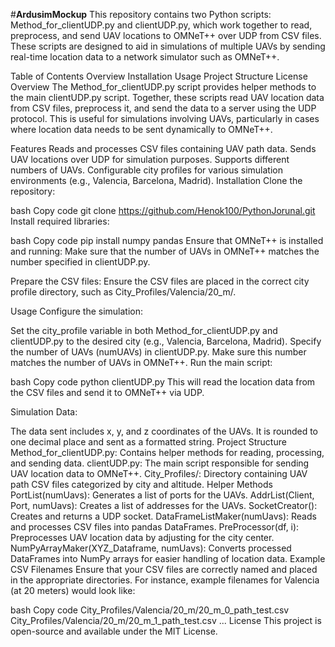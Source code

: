 #**ArdusimMockup**
This repository contains two Python scripts: Method_for_clientUDP.py and clientUDP.py, which work together to read, preprocess, and send UAV locations to OMNeT++ over UDP from CSV files. These scripts are designed to aid in simulations of multiple UAVs by sending real-time location data to a network simulator such as OMNeT++.

Table of Contents
Overview
Installation
Usage
Project Structure
License
Overview
The Method_for_clientUDP.py script provides helper methods to the main clientUDP.py script. Together, these scripts read UAV location data from CSV files, preprocess it, and send the data to a server using the UDP protocol. This is useful for simulations involving UAVs, particularly in cases where location data needs to be sent dynamically to OMNeT++.

Features
Reads and processes CSV files containing UAV path data.
Sends UAV locations over UDP for simulation purposes.
Supports different numbers of UAVs.
Configurable city profiles for various simulation environments (e.g., Valencia, Barcelona, Madrid).
Installation
Clone the repository:

bash
Copy code
git clone https://github.com/Henok100/PythonJorunal.git
Install required libraries:

bash
Copy code
pip install numpy pandas
Ensure that OMNeT++ is installed and running:
Make sure that the number of UAVs in OMNeT++ matches the number specified in clientUDP.py.

Prepare the CSV files:
Ensure the CSV files are placed in the correct city profile directory, such as City_Profiles/Valencia/20_m/.

Usage
Configure the simulation:

Set the city_profile variable in both Method_for_clientUDP.py and clientUDP.py to the desired city (e.g., Valencia, Barcelona, Madrid).
Specify the number of UAVs (numUAVs) in clientUDP.py. Make sure this number matches the number of UAVs in OMNeT++.
Run the main script:

bash
Copy code
python clientUDP.py
This will read the location data from the CSV files and send it to OMNeT++ via UDP.

Simulation Data:

The data sent includes x, y, and z coordinates of the UAVs. It is rounded to one decimal place and sent as a formatted string.
Project Structure
Method_for_clientUDP.py: Contains helper methods for reading, processing, and sending data.
clientUDP.py: The main script responsible for sending UAV location data to OMNeT++.
City_Profiles/: Directory containing UAV path CSV files categorized by city and altitude.
Helper Methods
PortList(numUavs): Generates a list of ports for the UAVs.
AddrList(Client, Port, numUavs): Creates a list of addresses for the UAVs.
SocketCreator(): Creates and returns a UDP socket.
DataFrameListMaker(numUavs): Reads and processes CSV files into pandas DataFrames.
PreProcessor(df, i): Preprocesses UAV location data by adjusting for the city center.
NumPyArrayMaker(XYZ_Dataframe, numUavs): Converts processed DataFrames into NumPy arrays for easier handling of location data.
Example CSV Filenames
Ensure that your CSV files are correctly named and placed in the appropriate directories. For instance, example filenames for Valencia (at 20 meters) would look like:

bash
Copy code
City_Profiles/Valencia/20_m/20_m_0_path_test.csv
City_Profiles/Valencia/20_m/20_m_1_path_test.csv
...
License
This project is open-source and available under the MIT License.
